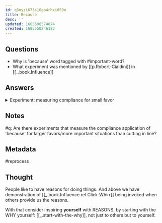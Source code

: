 ```yaml
---
id: q3oyzi673s10go4rhxi059o
title: Because
desc: ''
updated: 1685598574874
created: 1685550246183
---
```


## Questions
- Why is 'because' word tagged with #important-word?
- What experiment was mentioned by [[p.Robert-Cialdini]] in [[_.book.Influence]]

## Answers

<details>
<summary>Experiment: measuring compliance for small favor</summary>


- **Reason & Because: 94% compliance.** ("Excuse me, I have five pages. May I use the Xerox machine because I'm in a rush?")
- **Only Reason: 60% compliance.** ("Excuse me, I have five pages. May I use the Xerox machine?")
- **Only 'Because' word: 93% compliance.** ("Excuse me, I have five pages. May I use the Xerox machine because I have to make some copies?") 

> This parallel form of human automaticity is aptly demonstrated in an experiment by
social psychologist Ellen Langer and her co-workers (Langer, Blank, & Chanowitz,
1978). A well-known principle of human behavior says that when we ask someone to do
us a favor we will be more successful if we provide a reason. **People simply like to have
reasons for what they do**. Langer demonstrated this unsurprising fact by asking a small
favor of people waiting in line to use a library copying machine: "Excuse me, I have
five pages. May I use the Xerox machine because I'm in a rush?" The effectiveness of
this request plus-reason was nearly total: 94 percent of those asked let her skip ahead of
them in line. Compare this success rate to the results when she made the request only:
"Excuse me, I have five pages. May I use the Xerox machine?" Under those
circumstances only 60 percent of those asked complied. At first glance, it appears that
the crucial difference between the two requests was the additional information provided
by the words **because** I'm in a rush. However, a third type of request tried by Langer
showed that this was not the case. It seems that it was not the whole series of words, but
the first one, **because**, that made the difference. Instead of including a real reason for
compliance, Langer's third type of request used the word because and then, adding
nothing new, merely restated the obvious: "Excuse me, I have five pages. May I use the
Xerox machine because I have to make some copies?" The result was that once again
nearly all (93 percent) agreed, even though no real reason, no new information was
added to justify their compliance. Just as the cheep-cheep sound of turkey chicks
triggered an automatic mothering response from mother turkeys, even when it emanated
from a stuffed polecat, so the word because triggered an automatic compliance response
from Langer's subjects, even when they were given no subsequent reason to comply.[[Click, whirr|_.book.Influence.ref.Click-Whirr]].
</details>


## Notes 
#q: Are there experiments that measure the compliance application of 'because' for larger favors/more important situations than cutting in line? 

## Metadata
#reprocess

## Thought
People like to have reasons for doing things. And above we have demonstration of [[_.book.Influence.ref.Click-Whirr]] being invoked when others provide us the reasons. 

With that consider inspiring **yourself** with REASONS, by starting with the WHY yourself: [[_.start-with-the-why]], not just to others but to yourself.